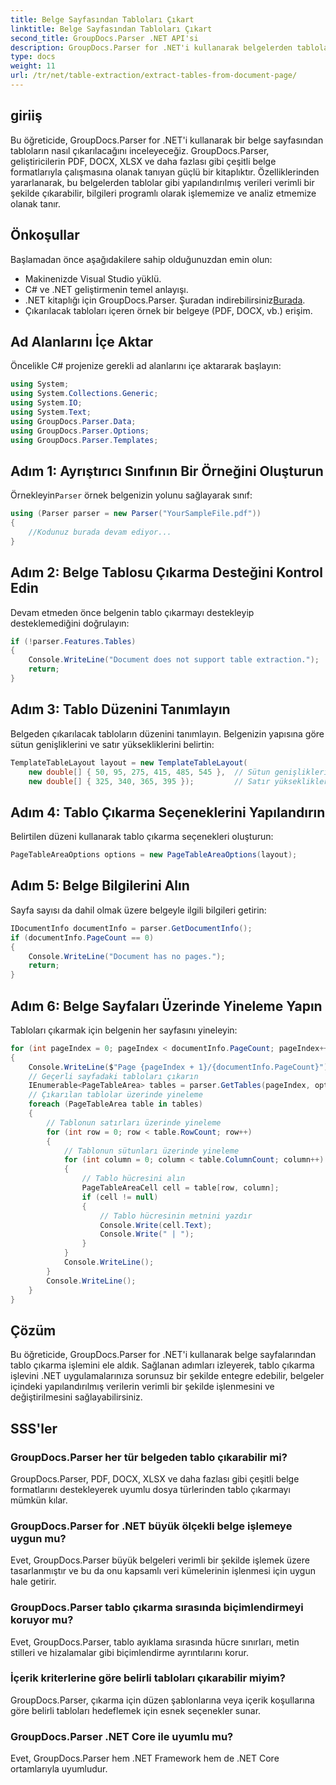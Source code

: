```yaml
---
title: Belge Sayfasından Tabloları Çıkart
linktitle: Belge Sayfasından Tabloları Çıkart
second_title: GroupDocs.Parser .NET API'si
description: GroupDocs.Parser for .NET'i kullanarak belgelerden tabloları program aracılığıyla nasıl ayıklayacağınızı öğrenin. Bu kapsamlı eğitim, adım adım rehberlik sağlar.
type: docs
weight: 11
url: /tr/net/table-extraction/extract-tables-from-document-page/
---
```

## giriiş
Bu öğreticide, GroupDocs.Parser for .NET'i kullanarak bir belge sayfasından tabloların nasıl çıkarılacağını inceleyeceğiz. GroupDocs.Parser, geliştiricilerin PDF, DOCX, XLSX ve daha fazlası gibi çeşitli belge formatlarıyla çalışmasına olanak tanıyan güçlü bir kitaplıktır. Özelliklerinden yararlanarak, bu belgelerden tablolar gibi yapılandırılmış verileri verimli bir şekilde çıkarabilir, bilgileri programlı olarak işlememize ve analiz etmemize olanak tanır.
## Önkoşullar
Başlamadan önce aşağıdakilere sahip olduğunuzdan emin olun:
- Makinenizde Visual Studio yüklü.
- C# ve .NET geliştirmenin temel anlayışı.
-  .NET kitaplığı için GroupDocs.Parser. Şuradan indirebilirsiniz[Burada](https://releases.groupdocs.com/parser/net/).
- Çıkarılacak tabloları içeren örnek bir belgeye (PDF, DOCX, vb.) erişim.

## Ad Alanlarını İçe Aktar
Öncelikle C# projenize gerekli ad alanlarını içe aktararak başlayın:
```csharp
using System;
using System.Collections.Generic;
using System.IO;
using System.Text;
using GroupDocs.Parser.Data;
using GroupDocs.Parser.Options;
using GroupDocs.Parser.Templates;
```
## Adım 1: Ayrıştırıcı Sınıfının Bir Örneğini Oluşturun
 Örnekleyin`Parser` örnek belgenizin yolunu sağlayarak sınıf:
```csharp
using (Parser parser = new Parser("YourSampleFile.pdf"))
{
    //Kodunuz burada devam ediyor...
}
```
## Adım 2: Belge Tablosu Çıkarma Desteğini Kontrol Edin
Devam etmeden önce belgenin tablo çıkarmayı destekleyip desteklemediğini doğrulayın:
```csharp
if (!parser.Features.Tables)
{
    Console.WriteLine("Document does not support table extraction.");
    return;
}
```
## Adım 3: Tablo Düzenini Tanımlayın
Belgeden çıkarılacak tabloların düzenini tanımlayın. Belgenizin yapısına göre sütun genişliklerini ve satır yüksekliklerini belirtin:
```csharp
TemplateTableLayout layout = new TemplateTableLayout(
    new double[] { 50, 95, 275, 415, 485, 545 },  // Sütun genişlikleri
    new double[] { 325, 340, 365, 395 });         // Satır yükseklikleri
```
## Adım 4: Tablo Çıkarma Seçeneklerini Yapılandırın
Belirtilen düzeni kullanarak tablo çıkarma seçenekleri oluşturun:
```csharp
PageTableAreaOptions options = new PageTableAreaOptions(layout);
```
## Adım 5: Belge Bilgilerini Alın
Sayfa sayısı da dahil olmak üzere belgeyle ilgili bilgileri getirin:
```csharp
IDocumentInfo documentInfo = parser.GetDocumentInfo();
if (documentInfo.PageCount == 0)
{
    Console.WriteLine("Document has no pages.");
    return;
}
```
## Adım 6: Belge Sayfaları Üzerinde Yineleme Yapın
Tabloları çıkarmak için belgenin her sayfasını yineleyin:
```csharp
for (int pageIndex = 0; pageIndex < documentInfo.PageCount; pageIndex++)
{
    Console.WriteLine($"Page {pageIndex + 1}/{documentInfo.PageCount}");
    // Geçerli sayfadaki tabloları çıkarın
    IEnumerable<PageTableArea> tables = parser.GetTables(pageIndex, options);
    // Çıkarılan tablolar üzerinde yineleme
    foreach (PageTableArea table in tables)
    {
        // Tablonun satırları üzerinde yineleme
        for (int row = 0; row < table.RowCount; row++)
        {
            // Tablonun sütunları üzerinde yineleme
            for (int column = 0; column < table.ColumnCount; column++)
            {
                // Tablo hücresini alın
                PageTableAreaCell cell = table[row, column];
                if (cell != null)
                {
                    // Tablo hücresinin metnini yazdır
                    Console.Write(cell.Text);
                    Console.Write(" | ");
                }
            }
            Console.WriteLine();
        }
        Console.WriteLine();
    }
}
```

## Çözüm
Bu öğreticide, GroupDocs.Parser for .NET'i kullanarak belge sayfalarından tablo çıkarma işlemini ele aldık. Sağlanan adımları izleyerek, tablo çıkarma işlevini .NET uygulamalarınıza sorunsuz bir şekilde entegre edebilir, belgeler içindeki yapılandırılmış verilerin verimli bir şekilde işlenmesini ve değiştirilmesini sağlayabilirsiniz.

## SSS'ler
### GroupDocs.Parser her tür belgeden tablo çıkarabilir mi?
GroupDocs.Parser, PDF, DOCX, XLSX ve daha fazlası gibi çeşitli belge formatlarını destekleyerek uyumlu dosya türlerinden tablo çıkarmayı mümkün kılar.
### GroupDocs.Parser for .NET büyük ölçekli belge işlemeye uygun mu?
Evet, GroupDocs.Parser büyük belgeleri verimli bir şekilde işlemek üzere tasarlanmıştır ve bu da onu kapsamlı veri kümelerinin işlenmesi için uygun hale getirir.
### GroupDocs.Parser tablo çıkarma sırasında biçimlendirmeyi koruyor mu?
Evet, GroupDocs.Parser, tablo ayıklama sırasında hücre sınırları, metin stilleri ve hizalamalar gibi biçimlendirme ayrıntılarını korur.
### İçerik kriterlerine göre belirli tabloları çıkarabilir miyim?
GroupDocs.Parser, çıkarma için düzen şablonlarına veya içerik koşullarına göre belirli tabloları hedeflemek için esnek seçenekler sunar.
### GroupDocs.Parser .NET Core ile uyumlu mu?
Evet, GroupDocs.Parser hem .NET Framework hem de .NET Core ortamlarıyla uyumludur.